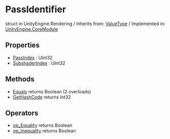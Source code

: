 # PassIdentifier
struct in UnityEngine.Rendering
 / Inherits from: <a href="https://docs.unity3d.com/6000.0/Documentation/ScriptReference/ValueType.html">ValueType</a> / Implemented in: <a href="https://docs.unity3d.com/6000.0/Documentation/ScriptReference/UnityEngine.CoreModule.html">UnityEngine.CoreModule</a>
## Properties
- <a href="https://docs.unity3d.com/6000.0/Documentation/ScriptReference/PassIdentifier-PassIndex.html">PassIndex</a> : UInt32
- <a href="https://docs.unity3d.com/6000.0/Documentation/ScriptReference/PassIdentifier-SubshaderIndex.html">SubshaderIndex</a> : UInt32
## Methods
- <a href="https://docs.unity3d.com/6000.0/Documentation/ScriptReference/PassIdentifier.Equals.html">Equals</a> returns Boolean (2 overloads)
- <a href="https://docs.unity3d.com/6000.0/Documentation/ScriptReference/PassIdentifier.GetHashCode.html">GetHashCode</a> returns Int32
## Operators
- <a href="https://docs.unity3d.com/6000.0/Documentation/ScriptReference/PassIdentifier.op_Equality.html">op_Equality</a> returns Boolean
- <a href="https://docs.unity3d.com/6000.0/Documentation/ScriptReference/PassIdentifier.op_Inequality.html">op_Inequality</a> returns Boolean
